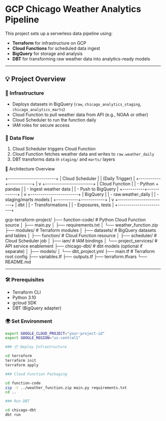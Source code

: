 # GCP Chicago Weather Analytics Pipeline

This project sets up a serverless data pipeline using:
- **Terraform** for infrastructure on GCP
- **Cloud Functions** for scheduled data ingest
- **BigQuery** for storage and analysis
- **DBT** for transforming raw weather data into analytics-ready models

---

## 💡 Project Overview

### 🔧 Infrastructure
- Deploys datasets in BigQuery (`raw`, `chicago_analytics_staging`, `chicago_analytics_marts`)
- Cloud Function to pull weather data from API (e.g., NOAA or other)
- Cloud Scheduler to run the function daily
- IAM roles for secure access

### 🧠 Data Flow
1. Cloud Scheduler triggers Cloud Function
2. Cloud Function fetches weather data and writes to `raw.weather_daily`
3. DBT transforms data in `staging/` and `marts/` layers

📐 Architecture Overview

+------------------------+
| Cloud Scheduler        |
| (Daily Trigger)        |
+-----------+------------+
            |
            v
+------------------------+
| Cloud Function         |
| - Python + pandas      |
| - Ingest weather data  |
| - Push to BigQuery     |
+-----------+------------+
            |
            v
+------------------------+
| BigQuery               |
| - raw.weather_daily    |
| - staging/marts models |
+-----------+------------+
            |
            v
+------------------------+
| dbt                    |
| - Transformations      |
| - Exposures, tests     |
+------------------------+

gcp-terraform-project/
├── function-code/              # Python Cloud Function source
│   ├── main.py
│   ├── requirements.txt
│   └── weather_function.zip
├── modules/                    # Terraform modules
│   ├── datasets/               # BigQuery datasets and tables
│   ├── function/               # Cloud Function resource
│   ├── scheduler/              # Cloud Scheduler job
│   ├── iam/                    # IAM bindings
│   └── project_services/       # API service enablement
├── chicago-dbt/                # dbt models (optional if separate)
│   ├── models/
│   └── dbt_project.yml
├── main.tf                     # Terraform root config
├── variables.tf
├── outputs.tf
├── terraform.tfvars
└── README.md

---


### 🛠 Prerequisites
- Terraform CLI
- Python 3.10
- gcloud SDK
- DBT (BigQuery adapter)

### 🌍 Set Environment
```bash
export GOOGLE_CLOUD_PROJECT="your-project-id"
export GOOGLE_REGION="us-central1"

### 📦 Deploy Infrastructure

cd terraform
terraform init
terraform apply

### Cloud Function Packaging

cd function-code
zip -r ../weather_function.zip main.py requirements.txt
cd ..

### Run DBT

cd chicago-dbt
dbt run





